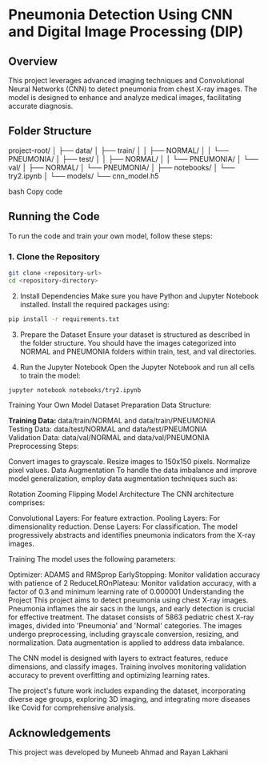 # Pneumonia Detection Using CNN and Digital Image Processing (DIP)

## Overview
This project leverages advanced imaging techniques and Convolutional Neural Networks (CNN) to detect pneumonia from chest X-ray images. The model is designed to enhance and analyze medical images, facilitating accurate diagnosis.

## Folder Structure
project-root/
│
├── data/
│ ├── train/
│ │ ├── NORMAL/
│ │ └── PNEUMONIA/
│ ├── test/
│ │ ├── NORMAL/
│ │ └── PNEUMONIA/
│ └── val/
│ ├── NORMAL/
│ └── PNEUMONIA/
│
├── notebooks/
│ └── try2.ipynb
│
└── models/
└── cnn_model.h5

bash
Copy code

## Running the Code
To run the code and train your own model, follow these steps:

### 1. Clone the Repository
```bash
git clone <repository-url>
cd <repository-directory>
```

2. Install Dependencies
Make sure you have Python and Jupyter Notebook installed. Install the required packages using:

```bash
pip install -r requirements.txt
```

3. Prepare the Dataset
Ensure your dataset is structured as described in the folder structure. You should have the images categorized into NORMAL and PNEUMONIA folders within train, test, and val directories.

4. Run the Jupyter Notebook
Open the Jupyter Notebook and run all cells to train the model:

```bash
jupyter notebook notebooks/try2.ipynb
```
Training Your Own Model
Dataset Preparation
Data Structure:

<strong> Training Data: </strong> data/train/NORMAL and data/train/PNEUMONIA <br>
 Testing Data: data/test/NORMAL and data/test/PNEUMONIA <br>
Validation Data: data/val/NORMAL and data/val/PNEUMONIA <br>
Preprocessing Steps:

Convert images to grayscale.
Resize images to 150x150 pixels.
Normalize pixel values.
Data Augmentation
To handle the data imbalance and improve model generalization, employ data augmentation techniques such as:

Rotation
Zooming
Flipping
Model Architecture
The CNN architecture comprises:

Convolutional Layers: For feature extraction.
Pooling Layers: For dimensionality reduction.
Dense Layers: For classification.
The model progressively abstracts and identifies pneumonia indicators from the X-ray images.

Training
The model uses the following parameters:

Optimizer: ADAMS and RMSprop
EarlyStopping: Monitor validation accuracy with patience of 2
ReduceLROnPlateau: Monitor validation accuracy, with a factor of 0.3 and minimum learning rate of 0.000001
Understanding the Project
This project aims to detect pneumonia using chest X-ray images. Pneumonia inflames the air sacs in the lungs, and early detection is crucial for effective treatment. The dataset consists of 5863 pediatric chest X-ray images, divided into 'Pneumonia' and 'Normal' categories. The images undergo preprocessing, including grayscale conversion, resizing, and normalization. Data augmentation is applied to address data imbalance.

The CNN model is designed with layers to extract features, reduce dimensions, and classify images. Training involves monitoring validation accuracy to prevent overfitting and optimizing learning rates.

The project's future work includes expanding the dataset, incorporating diverse age groups, exploring 3D imaging, and integrating more diseases like Covid for comprehensive analysis.

<h2>Acknowledgements </h2>
This project was developed by Muneeb Ahmad and Rayan Lakhani